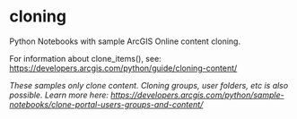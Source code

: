 # cloning
Python Notebooks with sample ArcGIS Online content cloning.

For information about clone_items(), see:
https://developers.arcgis.com/python/guide/cloning-content/

<i>These samples only clone content. Cloning groups, user folders, etc is also possible. Learn more here: https://developers.arcgis.com/python/sample-notebooks/clone-portal-users-groups-and-content/</i>
